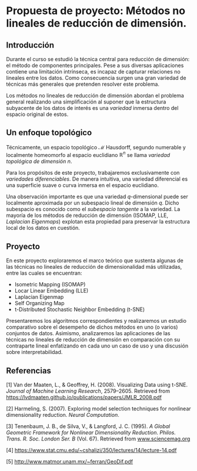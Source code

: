# Propuesta de proyecto: Métodos no lineales de reducción de dimensión.

## Introducción

Durante el curso se estudió la técnica central para reducción de dimensión: el método de componentes principales. Pese a sus diversas aplicaciones contiene una limitación intrínseca, es incapaz de capturar relaciones no lineales entre los datos. Como consecuencia surgen una gran variedad de técnicas más generales que pretenden resolver este problema. 

Los métodos no lineales de reducción de dimensión abordan el problema general realizando una simplificación al suponer que la estructura subyacente de los datos de interés es una *variedad* inmersa dentro del espacio original de estos.

## Un enfoque topológico

Técnicamente,  un espacio topológico $\mathcal{M}$ Hausdorff, segundo numerable y localmente homeomorfo al espacio euclidiano $\mathbb{R}^n$ se llama *variedad topológica de dimensión n*. 

Para los propósitos de este proyecto, trabajaremos exclusivamente con *variedades diferenciables*. De manera intuitiva, una variedad diferencial es una superficie suave o curva inmersa en el espacio euclidiano.

Una observación importante es que una variedad $q$-dimensional puede ser localmente aproximada por un subespacio lineal de dimensión $q$. Dicho subespacio es conocido como el *subespacio tangente* a la variedad.  La mayoría de los métodos de reducción de dimensión (ISOMAP,  LLE,  *Laplacian Eigenmaps*) explotan esta propiedad para preservar la estructura local de los datos en cuestión.

## Proyecto

En este proyecto exploraremos el marco teórico que sustenta algunas de las técnicas no lineales de reducción de dimensionalidad más utilizadas, entre las cuales se encuentran:

- Isometric Mapping (ISOMAP)
- Locar Linear Embedding (LLE)
- Laplacian Eigenmap
- Self Organizing Map 
- t-Distributed Stochastic Neighbor Embedding (t-SNE)

Presentaremos los algoritmos correspondientes y realizaremos un estudio comparativo sobre el desempeño de dichos métodos en uno (o varios) conjuntos de datos. Asimismo, analizaremos las aplicaciones de las técnicas no lineales de reducción de dimensión en comparación con su contraparte lineal enfatizando en cada uno un caso de uso y una discusión sobre interpretabilidad.

## Referencias

[1] Van der Maaten, L., & Geoffrey, H. (2008). Visualizing Data using t-SNE. *Journal of Machine Learning Research*, 2579–2605. Retrieved from https://lvdmaaten.github.io/publications/papers/JMLR_2008.pdf

[2] Harmeling, S. (2007). Exploring model selection techniques for nonlinear dimensionality reduction. *Neural Computation*.

[3] Tenenbaum, J. B., de Silva, V., & Langford, J. C. (1995). *A Global Geometric Framework for Nonlinear Dimensionality Reduction*. *Philos. Trans. R. Soc. London Ser. B* (Vol. 67). Retrieved from www.sciencemag.org

[4] https://www.stat.cmu.edu/~cshalizi/350/lectures/14/lecture-14.pdf

[5] http://www.matmor.unam.mx/~ferran/GeoDif.pdf